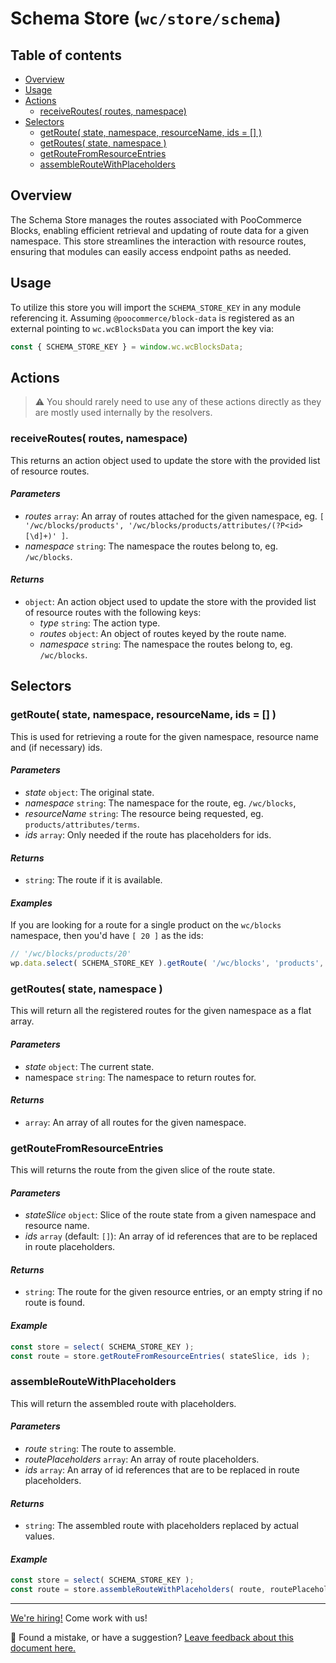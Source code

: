 # Schema Store (`wc/store/schema`) <!-- omit in toc -->

## Table of contents <!-- omit in toc -->

-   [Overview](#overview)
-   [Usage](#usage)
-   [Actions](#actions)
    -   [receiveRoutes( routes, namespace)](#receiveroutes-routes-namespace)
-   [Selectors](#selectors)
    -   [getRoute( state, namespace, resourceName, ids = \[\] )](#getroute-state-namespace-resourcename-ids---)
    -   [getRoutes( state, namespace )](#getroutes-state-namespace-)
    -   [getRouteFromResourceEntries](#getroutefromresourceentries)
    -   [assembleRouteWithPlaceholders](#assembleroutewithplaceholders)


## Overview

The Schema Store manages the routes associated with PooCommerce Blocks, enabling efficient retrieval and updating of route data for a given namespace. This store streamlines the interaction with resource routes, ensuring that modules can easily access endpoint paths as needed.

## Usage

To utilize this store you will import the `SCHEMA_STORE_KEY` in any module referencing it. Assuming `@poocommerce/block-data` is registered as an external pointing to `wc.wcBlocksData` you can import the key via:

```js
const { SCHEMA_STORE_KEY } = window.wc.wcBlocksData;
```

## Actions

> ⚠️ You should rarely need to use any of these actions directly as they are mostly used internally by the resolvers.

### receiveRoutes( routes, namespace)

This returns an action object used to update the store with the provided list of resource routes.

#### _Parameters_ <!-- omit in toc -->

-   _routes_ `array`: An array of routes attached for the given namespace, eg. `[ '/wc/blocks/products', '/wc/blocks/products/attributes/(?P<id>[\d]+)' ]`.
-   _namespace_ `string`: The namespace the routes belong to, eg. `/wc/blocks`.

#### _Returns_ <!-- omit in toc -->

-   `object`: An action object used to update the store with the provided list of resource routes with the following keys:
    -   _type_ `string`: The action type.
    -   _routes_ `object`: An object of routes keyed by the route name.
    -   _namespace_ `string`: The namespace the routes belong to, eg. `/wc/blocks`.

## Selectors

### getRoute( state, namespace, resourceName, ids = [] )

This is used for retrieving a route for the given namespace, resource name and (if necessary) ids.

#### _Parameters_ <!-- omit in toc -->

-   _state_ `object`: The original state.
-   _namespace_ `string`: The namespace for the route, eg. `/wc/blocks`,
-   _resourceName_ `string`: The resource being requested, eg. `products/attributes/terms`.
-   _ids_ `array`: Only needed if the route has placeholders for ids.

#### _Returns_ <!-- omit in toc -->

-   `string`: The route if it is available.

#### _Examples_ <!-- omit in toc -->

If you are looking for a route for a single product on the `wc/blocks` namespace, then you'd have `[ 20 ]` as the ids:

```js
// '/wc/blocks/products/20'
wp.data.select( SCHEMA_STORE_KEY ).getRoute( '/wc/blocks', 'products', [ 20 ] );
```

### getRoutes( state, namespace )

This will return all the registered routes for the given namespace as a flat array.

#### _Parameters_ <!-- omit in toc -->

-   _state_ `object`: The current state.
-   namespace `string`: The namespace to return routes for.

#### _Returns_ <!-- omit in toc -->

-   `array`: An array of all routes for the given namespace.

### getRouteFromResourceEntries

This will returns the route from the given slice of the route state.

#### _Parameters_ <!-- omit in toc -->

-   _stateSlice_ `object`: Slice of the route state from a given namespace and resource name.
-   _ids_ `array` (default: `[]`): An array of id references that are to be replaced in route placeholders.

#### _Returns_ <!-- omit in toc -->

-   `string`: The route for the given resource entries, or an empty string if no route is found.

#### _Example_ <!-- omit in toc -->

```js
const store = select( SCHEMA_STORE_KEY );
const route = store.getRouteFromResourceEntries( stateSlice, ids );
```

### assembleRouteWithPlaceholders

This will return the assembled route with placeholders.

#### _Parameters_ <!-- omit in toc -->

-   _route_ `string`: The route to assemble.
-   _routePlaceholders_ `array`: An array of route placeholders.
-   _ids_ `array`: An array of id references that are to be replaced in route placeholders.

#### _Returns_ <!-- omit in toc -->

-   `string`: The assembled route with placeholders replaced by actual values.

#### _Example_ <!-- omit in toc -->

```js
const store = select( SCHEMA_STORE_KEY );
const route = store.assembleRouteWithPlaceholders( route, routePlaceholders, ids );
```

<!-- FEEDBACK -->

---

[We're hiring!](https://poocommerce.com/careers/) Come work with us!

🐞 Found a mistake, or have a suggestion? [Leave feedback about this document here.](https://github.com/poocommerce/poocommerce/issues/new?assignees=&labels=type%3A+documentation&template=suggestion-for-documentation-improvement-correction.md&title=Feedback%20on%20./docs/blocks/feature-flags-and-experimental-interfaces.md)

<!-- /FEEDBACK -->
